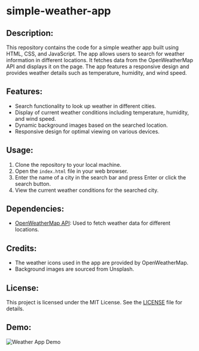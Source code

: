 # simple-weather-app

## Description:
This repository contains the code for a simple weather app built using HTML, CSS, and JavaScript. The app allows users to search for weather information in different locations. It fetches data from the OpenWeatherMap API and displays it on the page. The app features a responsive design and provides weather details such as temperature, humidity, and wind speed.

## Features:
- Search functionality to look up weather in different cities.
- Display of current weather conditions including temperature, humidity, and wind speed.
- Dynamic background images based on the searched location.
- Responsive design for optimal viewing on various devices.

## Usage:
1. Clone the repository to your local machine.
2. Open the `index.html` file in your web browser.
3. Enter the name of a city in the search bar and press Enter or click the search button.
4. View the current weather conditions for the searched city.

## Dependencies:
- [OpenWeatherMap API](https://openweathermap.org/api): Used to fetch weather data for different locations.

## Credits:
- The weather icons used in the app are provided by OpenWeatherMap.
- Background images are sourced from Unsplash.

## License:
This project is licensed under the MIT License. See the [LICENSE](LICENSE) file for details.

## Demo:
![Weather App Demo](https://github.com/mohanty22/ipl-dashboard-spring-react/assets/92658723/385dc315-285a-4a6c-b5ef-19fab4fac724)

